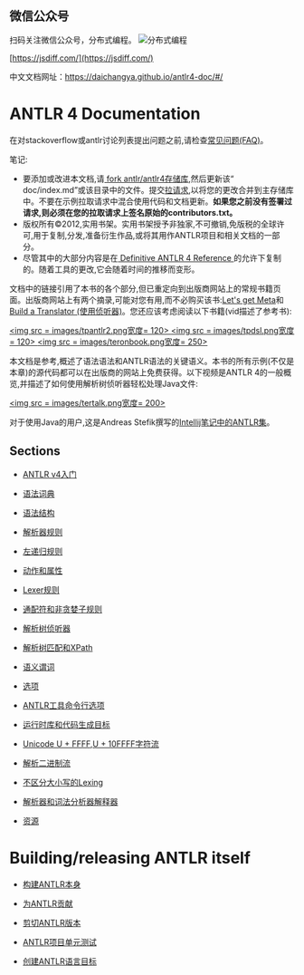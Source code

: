 ## 微信公众号

扫码关注微信公众号，分布式编程。
![分布式编程](http://images.jsdiff.com/qrcode_for_gh_1e2587cc42b1_258_1587996055777.jpg)

[https://jsdiff.com/](https://jsdiff.com/)

中文文档网址：https://daichangya.github.io/antlr4-doc/#/


# ANTLR 4 Documentation

在对stackoverflow或antlr讨论列表提出问题之前,请检查[常见问题(FAQ)](faq/index.md)。

笔记:
<ul>
<li>要添加或改进本文档,请<a href=https://help.github.com/articles/fork-a-repo> fork </a> <a href = https://github.com/antlr/antlr4> antlr/antlr4存储库</a>,然后更新该“ doc/index.md”或该目录中的文件。提交<a href=https://help.github.com/articles/creating-a-pull-request>拉请求</a>,以将您的更改合并到主存储库中。不要在示例拉取请求中混合使用代码和文档更新。<b>如果您之前没有签署过请求,则必须在您的拉取请求上签名原始的contributors.txt。</b> </li>

<li>版权所有©2012,实用书架。实用书架授予非独家,不可撤销,免版税的全球许可,用于复制,分发,准备衍生作品,或将其用作ANTLR项目和相关文档的一部分。</li>

<li>尽管其中的大部分内容是在<a href=http://pragprog.com/book/tpantlr2/the-definitive-antlr-4-reference> Definitive ANTLR 4 Reference </a>的允许下复制的。随着工具的更改,它会随着时间的推移而变形。</li>
</ul>

文档中的链接引用了本书的各个部分,但已重定向到出版商网站上的常规书籍页面。出版商网站上有两个摘录,可能对您有用,而不必购买该书:[Let's get Meta](http://media.pragprog.com/titles/tpantlr2/picture.pdf)和[Build a Translator (使用侦听器)](http://media.pragprog.com/titles/tpantlr2/listener.pdf)。您还应该考虑阅读以下书籍(vid描述了参考书):

<a href=""> <img src = images/tpantlr2.png宽度= 120> </a>
<a href=""> <img src = images/tpdsl.png宽度= 120> </a>
<a href="https://www.youtube.com/watch?v=OAoA3E-cyug"> <img src = images/teronbook.png宽度= 250> </a>

本文档是参考,概述了语法语法和ANTLR语法的关键语义。本书的所有示例(不仅是本章)的源代码都可以在出版商的网站上免费获得。以下视频是ANTLR 4的一般概览,并描述了如何使用解析树侦听器轻松处理Java文件:

<a href="https://vimeo.com/59285751"> <img src = images/tertalk.png宽度= 200> </a>

对于使用Java的用户,这是Andreas Stefik撰写的[Intellij笔记中的ANTLR集](https://docs.google.com/document/d/1gQ2lsidvN2cDUUsHEkT05L-wGbX5mROB7d70Aaj3R64/edit#heading=h.xr0jj8vcdsgc)。

## Sections

* [ANTLR v4入门](getting-started.md)

* [语法词典](lexicon.md)

* [语法结构](grammars.md)

* [解析器规则](parser-rules.md)

* [左递归规则](left-recursion.md)

* [动作和属性](actions.md)

* [Lexer规则](lexer-rules.md)

* [通配符和非贪婪子规则](wildcard.md)

* [解析树侦听器](listeners.md)

* [解析树匹配和XPath](tree-matching.md)

* [语义谓词](predicates.md)

* [选项](options.md)

* [ANTLR工具命令行选项](tool-options.md)

* [运行时库和代码生成目标](targets.md)

* [Unicode U + FFFF,U + 10FFFF字符流](unicode.md)

* [解析二进制流](parsing-binary-files.md)

* [不区分大小写的Lexing](case-insensitive-lexing.md)

* [解析器和词法分析器解释器](interpreters.md)

* [资源](resources.md)

# Building/releasing ANTLR itself

* [构建ANTLR本身](building-antlr.md)

* [为ANTLR贡献](/CONTRIBUTING.md)

* [剪切ANTLR版本](releasing-antlr.md)

* [ANTLR项目单元测试](antlr-project-testing.md)

* [创建ANTLR语言目标](creating-a-language-target.md)
